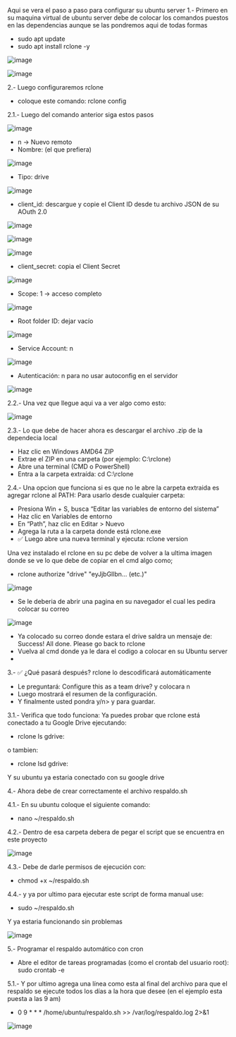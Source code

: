 Aqui se vera el paso a paso para configurar su ubuntu server
1.- Primero en su maquina virtual de ubuntu server debe de colocar los comandos puestos en las dependencias aunque se las pondremos aqui de todas formas

- sudo apt update
- sudo apt install rclone -y

![image](https://github.com/user-attachments/assets/d0118e8f-2d4e-4932-bd37-34a50272e4b8)

![image](https://github.com/user-attachments/assets/0a3444b3-c555-4984-8f58-fc4b12f0e2b8)



2.- Luego configuraremos rclone

- coloque este comando: rclone config
  
2.1.- Luego del comando anterior siga estos pasos

![image](https://github.com/user-attachments/assets/f96208ad-1158-42a0-8527-1264914da965)

- n → Nuevo remoto
- Nombre: (el que prefiera)

![image](https://github.com/user-attachments/assets/894e7ab0-8163-49a0-b291-a3967512d847)

- Tipo: drive

![image](https://github.com/user-attachments/assets/313f5d33-28d3-46df-b150-43418e9b5d5d)

- client_id: descargue y copie el Client ID desde tu archivo JSON de su AOuth 2.0

![image](https://github.com/user-attachments/assets/bd560e8b-4889-414c-a9fd-43f4a36f6cc9)

![image](https://github.com/user-attachments/assets/105c0c77-5e2f-4c6d-a0e4-f7d5c925690e)

![image](https://github.com/user-attachments/assets/f7ddd595-01eb-4910-9662-5b49d1a251ce)

- client_secret: copia el Client Secret

![image](https://github.com/user-attachments/assets/d7121ae1-4fa1-411b-afa3-b8a7718d4644)

- Scope: 1 → acceso completo

![image](https://github.com/user-attachments/assets/6c3bc9fa-9e65-4e8c-9ddd-6404db3114f8)

- Root folder ID: dejar vacío

![image](https://github.com/user-attachments/assets/9309e1a0-f902-4385-b6c7-4df3f0c6557c)

- Service Account: n

![image](https://github.com/user-attachments/assets/bebb5833-ee17-499e-8066-d1438be50212)

- Autenticación: n para no usar autoconfig en el servidor

![image](https://github.com/user-attachments/assets/5ef6990c-7e11-4a8d-89ed-0ecde9e62d8d)

2.2.- Una vez que llegue aqui va a ver algo como esto:

![image](https://github.com/user-attachments/assets/71c82ad4-6952-4b6a-a246-9a1da81d75bd)

2.3.- Lo que debe de hacer ahora es descargar el archivo .zip de la dependecia local

- Haz clic en Windows AMD64 ZIP
- Extrae el ZIP en una carpeta (por ejemplo: C:\rclone)
- Abre una terminal (CMD o PowerShell)
- Entra a la carpeta extraída: cd C:\rclone

2.4.- Una opcion que funciona si es que no le abre la carpeta extraida es agregar rclone al PATH:
Para usarlo desde cualquier carpeta:

- Presiona Win + S, busca “Editar las variables de entorno del sistema”
- Haz clic en Variables de entorno
- En “Path”, haz clic en Editar > Nuevo
- Agrega la ruta a la carpeta donde está rclone.exe
- ✅ Luego abre una nueva terminal y ejecuta: rclone version

Una vez instalado el rclone en su pc debe de volver a la ultima imagen donde se ve lo que debe de copiar en el cmd algo como;

- rclone authorize "drive" "eyJjbGllbn... (etc.)"

![image](https://github.com/user-attachments/assets/74db7338-53de-415c-b401-4b16c86d71ca)

- Se le deberia de abrir una pagina en su navegador el cual les pedira colocar su correo

![image](https://github.com/user-attachments/assets/da878565-3795-4e06-b52e-0272fbce173e)

- Ya colocado su correo donde estara el drive saldra un mensaje de: Success! All done. Please go back to rclone
- Vuelva al cmd donde ya le dara el codigo a colocar en su Ubuntu server
- 
3.- ✅ ¿Qué pasará después? rclone lo descodificará automáticamente

- Le preguntará: Configure this as a team drive? y colocara n
- Luego mostrará el resumen de la configuración.
- Y finalmente usted pondra y/n> y para guardar.

3.1.- Verifica que todo funciona:
Ya puedes probar que rclone está conectado a tu Google Drive ejecutando:

- rclone ls gdrive:

o tambien:

- rclone lsd gdrive:

Y su ubuntu ya estaria conectado con su google drive

4.- Ahora debe de crear correctamente el archivo respaldo.sh

4.1.- En su ubuntu coloque el siguiente comando:

- nano ~/respaldo.sh

4.2.- Dentro de esa carpeta debera de pegar el script que se encuentra en este proyecto

![image](https://github.com/user-attachments/assets/8b548182-89db-4221-abf7-a3200ba3cf5d)


4.3.- Debe de darle permisos de ejecución con: 

- chmod +x ~/respaldo.sh

4.4.- y ya por ultimo para ejecutar este script de forma manual use:

- sudo ~/respaldo.sh

Y ya estaria funcionando sin problemas

![image](https://github.com/user-attachments/assets/e65f2173-1eda-4ff5-85cd-b5169a4be71c)

5.- Programar el respaldo automático con cron

- Abre el editor de tareas programadas (como el crontab del usuario root): sudo crontab -e

5.1.- Y por ultimo agrega una línea como esta al final del archivo para que el respaldo se ejecute todos los días a la hora que desee (en el ejemplo esta puesta a las 9 am)

- 0 9 * * * /home/ubuntu/respaldo.sh >> /var/log/respaldo.log 2>&1

![image](https://github.com/user-attachments/assets/a6a27076-ec12-493f-b1cd-9a9920779b25)
